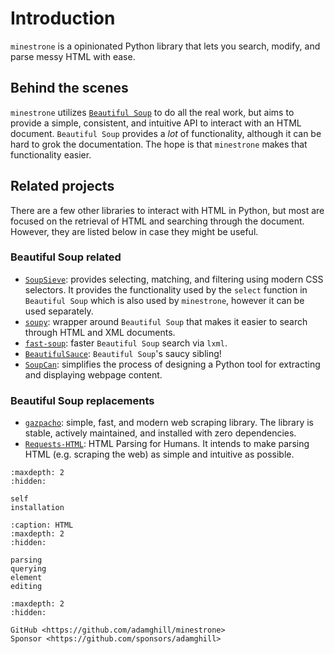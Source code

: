 # Introduction

`minestrone` is a opinionated Python library that lets you search, modify, and parse messy HTML with ease.

## Behind the scenes

`minestrone` utilizes [`Beautiful Soup`](https://www.crummy.com/software/BeautifulSoup/bs4/doc/) to do all the real work, but aims to provide a simple, consistent, and intuitive API to interact with an HTML document. `Beautiful Soup` provides a _lot_ of functionality, although it can be hard to grok the documentation. The hope is that `minestrone` makes that functionality easier.

## Related projects

There are a few other libraries to interact with HTML in Python, but most are focused on the retrieval of HTML and searching through the document. However, they are listed below in case they might be useful.

### Beautiful Soup related

- [`SoupSieve`](https://facelessuser.github.io/soupsieve/): provides selecting, matching, and filtering using modern CSS selectors. It provides the functionality used by the `select` function in `Beautiful Soup` which is also used by `minestrone`, however it can be used separately.
- [`soupy`](https://soupy.readthedocs.io/): wrapper around `Beautiful Soup` that makes it easier to search through HTML and XML documents.
- [`fast-soup`](https://pypi.org/project/fast-soup/): faster `Beautiful Soup` search via `lxml`.
- [`BeautifulSauce`](https://github.com/nateraw/BeautifulSauce): `Beautiful Soup`'s saucy sibling!
- [`SoupCan`](https://pypi.org/project/soupcan/): simplifies the process of designing a Python tool for extracting and displaying webpage content.

### Beautiful Soup replacements

- [`gazpacho`](https://pypi.org/project/gazpacho/): simple, fast, and modern web scraping library. The library is stable, actively maintained, and installed with zero dependencies.
- [`Requests-HTML`](https://requests-html.kennethreitz.org/): HTML Parsing for Humans. It intends to make parsing HTML (e.g. scraping the web) as simple and intuitive as possible.

```{toctree}
:maxdepth: 2
:hidden:

self
installation
```

```{toctree}
:caption: HTML
:maxdepth: 2
:hidden:

parsing
querying
element
editing
```

```{toctree}
:maxdepth: 2
:hidden:

GitHub <https://github.com/adamghill/minestrone>
Sponsor <https://github.com/sponsors/adamghill>
```
